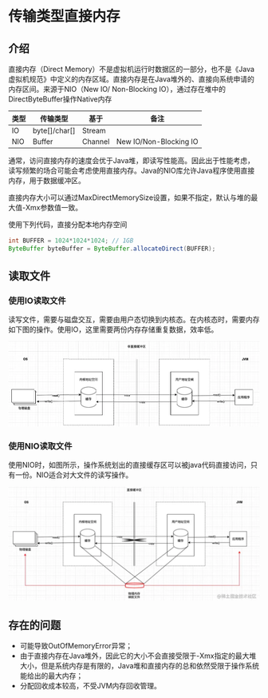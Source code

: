 # 传输类型直接内存
## 介绍
直接内存（Direct Memory）不是虚拟机运行时数据区的一部分，也不是《Java虚拟机规范》中定义的内存区域。直接内存是在Java堆外的、直接向系统申请的内存区间。来源于NIO（New IO/ Non-Blocking IO），通过存在堆中的DirectByteBuffer操作Native内存



| 类型 | 传输类型      | 基于    | 备注                   |
| ---- | ------------- | ------- | ---------------------- |
| IO   | byte[]/char[] | Stream  |                        |
| NIO  | Buffer        | Channel | New IO/Non-Blocking IO |



通常，访问直接内存的速度会优于Java堆，即读写性能高。因此出于性能考虑，读写频繁的场合可能会考虑使用直接内存。Java的NIO库允许Java程序使用直接内存，用于数据缓冲区。

直接内存大小可以通过MaxDirectMemorySize设置，如果不指定，默认与堆的最大值-Xmx参数值一致。

使用下列代码，直接分配本地内存空间
```java
int BUFFER = 1024*1024*1024; // 1GB
ByteBuffer byteBuffer = ByteBuffer.allocateDirect(BUFFER);
```



## 读取文件

### 使用IO读取文件
读写文件，需要与磁盘交互，需要由用户态切换到内核态。在内核态时，需要内存如下图的操作。使用IO，这里需要两份内存存储重复数据，效率低。

![飞书20220609-113246](../../Image/2022/220609-1.png)



### 使用NIO读取文件
使用NIO时，如图所示，操作系统划出的直接缓存区可以被java代码直接访问，只有一份。NIO适合对大文件的读写操作。

![飞书20220609-113319](../../Image/2022/220609-2.png)



## 存在的问题
- 可能导致OutOfMemoryError异常；
- 由于直接内存在Java堆外，因此它的大小不会直接受限于-Xmx指定的最大堆大小，但是系统内存是有限的，Java堆和直接内存的总和依然受限于操作系统能给出的最大内存；
- 分配回收成本较高，不受JVM内存回收管理。
  



